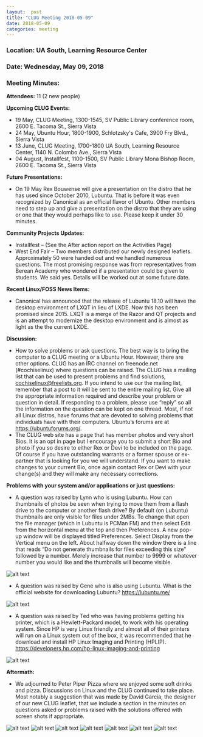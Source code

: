 ```yaml
---
layout:  post
title: "CLUG Meeting 2018-05-09"
date: 2018-05-09
categories: meeting
---
```


### Location: UA South, Learning Resource Center

### Date: Wednesday, May 09, 2018

### Meeting Minutes:

**Attendees:** 11 (2 new people)

**Upcoming CLUG Events:**

 * 19 May, CLUG Meeting, 1300-1545, SV Public Library conference room, 2600 E. Tacoma St., Sierra Vista
 * 24 May, Ubuntu Hour, 1800-1900, Schlotzsky's Cafe, 3900 Fry Blvd., Sierra Vista
 * 13 June, CLUG Meeting, 1700-1800 UA South, Learning Resource Center, 1140 N. Colombo Ave., Sierra Vista
 * 04 August, Installfest, 1100-1500, SV Public Library Mona Bishop Room, 2600 E. Tacoma St., Sierra Vista

**Future Presentations:**

 * On 19 May Rex Bouwense will give a presentation on the distro that he has used since October 2010, Lubuntu.  That is before it was even recognized by Canonical as an official flavor of Ubuntu.  Other members need to step up and give a presentation on the distro that they are using or one that they would perhaps like to use.  Please keep it under 30 minutes.
 
**Community Projects Updates:**

 * Installfest – (See the After action report on the Activities Page)
 * West End Fair – Two members distributed our newly designed leaflets.  Approximately 50 were handed out and we handled numerous questions.  The most promising response was from representatives from Berean Academy who wondered if a presentation could be given to students.  We said yes.  Details will be worked out at some future date.

**Recent Linux/FOSS News Items:**

 * Canonical has announced that the release of Lubuntu 18.10 will have the desktop environment of LXQT in lieu of LXDE.  Now this has been promised since 2015.  LXQT is a merge of the Razor and QT projects and is an attempt to modernize the desktop environment and is almost as light as the the current LXDE.

**Discussion:**

 * How to solve problems or ask questions.  The best way is to bring the computer to a CLUG meeting or a Ubuntu Hour.  However, there are other options.  CLUG has an IRC channel on freenode.net (#cochiselinux) where questions can be raised.  The CLUG has a mailing list that can be used to present problems and find solutions, cochiselinux@freelists.org.  If you intend to use our the mailing list, remember that a post to it will be sent to the entire mailing list.  Give all the appropriate information required and describe your problem or question in detail.  If responding to a problem, please use “reply” so all the information on the question can be kept on one thread.   Most, if not all Linux distros, have forums that are devoted to solving problems that individuals have with their computers.  Ubuntu’s forums are at https://ubuntuforums.org/.
 * The CLUG web site has a page that has member photos and very short Bios.  It is an opt in page but I encourage you to submit a short Bio and photo if you so desire to either Rex or Devi to be included on the page.  Of course if you have outstanding warrants or a former spouse or ex-partner that is looking for you we will understand.  If you want to make changes to your current Bio, once again contact Rex or Devi with your change(s) and they will make any necessary corrections.

**Problems with your system and/or applications or just questions:**

 * A question was raised by Lynn who is using Lubuntu.  How can thumbnails of photos be seen when trying to move them from a flash drive to the computer or another flash drive? By default (on Lubuntu) thumbnails are only visible for files under 2MBs.  To change that open the file manager (which in Lubuntu is PCMan FM) and then select Edit from the horizontal menu at the top and then Preferences.  A new pop-up window will be displayed titled Preferences.  Select Display from the Vertical menu on the left.  About halfway down the window there is a line that reads “Do not generate thumbnails for files exceeding this size” followed by a number.  Merely increase that number to 9999 or whatever number you would like and the thumbnails will become visible.

![alt text](https://raw.githubusercontent.com/CochiseLinuxUsersGroup/CochiseLinuxUsersGroup.github.io/master/images/MakeThumbnailsVisible.png)
 
 * A question was raised by Gene who is also using Lubuntu.  What is the official website for downloading Lubuntu?  https://lubuntu.me/

![alt text](https://raw.githubusercontent.com/CochiseLinuxUsersGroup/CochiseLinuxUsersGroup.github.io/master/images/OfficialLubuntWebsite.png)

 * A question was raised by Ted who was having problems getting his printer, which is a Hewlett-Packard model, to work with his operating system.  Since HP is very Linux friendly and almost all of their printers will run on a Linux system out of the box, it was recommended that he download and install HP Linux Imaging and Printing (HPLIP). https://developers.hp.com/hp-linux-imaging-and-printing

![alt text](https://raw.githubusercontent.com/CochiseLinuxUsersGroup/CochiseLinuxUsersGroup.github.io/master/images/HPLIP.png)

**Aftermath:**

 * We adjourned to Peter Piper Pizza where we enjoyed some soft drinks and pizza.  Discussions on Linux and the CLUG continued to take place.  Most notably a suggestion that was made by David Garcia, the designer of our new CLUG leaflet, that we include a section in the minutes on questions asked or problems raised with the solutions offered with screen shots if appropriate.

![alt text](https://raw.githubusercontent.com/CochiseLinuxUsersGroup/CochiseLinuxUsersGroup.github.io/master/images/CLUG_Mtg_2018-05-09_1-400x400.JPG)
![alt text](https://raw.githubusercontent.com/CochiseLinuxUsersGroup/CochiseLinuxUsersGroup.github.io/master/images/CLUG_Mtg_2018-05-09_2-400x400.JPG)
![alt text](https://raw.githubusercontent.com/CochiseLinuxUsersGroup/CochiseLinuxUsersGroup.github.io/master/images/CLUG_Mtg_2018-05-09_3-400x400.JPG)
![alt text](https://raw.githubusercontent.com/CochiseLinuxUsersGroup/CochiseLinuxUsersGroup.github.io/master/images/CLUG_Mtg_2018-05-09_4-400x400.JPG)
![alt text](https://raw.githubusercontent.com/CochiseLinuxUsersGroup/CochiseLinuxUsersGroup.github.io/master/images/CLUG_Mtg_2018-05-09_5-400x400.JPG)
![alt text](https://raw.githubusercontent.com/CochiseLinuxUsersGroup/CochiseLinuxUsersGroup.github.io/master/images/CLUG_Mtg_2018-05-09_6-400x400.JPG)
![alt text](https://raw.githubusercontent.com/CochiseLinuxUsersGroup/CochiseLinuxUsersGroup.github.io/master/images/CLUG_Mtg_2018-05-09_7-400x400.JPG)
